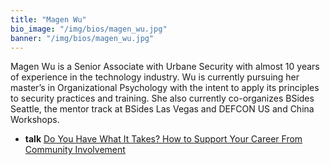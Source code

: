 ```yaml
---
title: "Magen Wu"
bio_image: "/img/bios/magen_wu.jpg"
banner: "/img/bios/magen_wu.jpg"
---
```


Magen Wu is a Senior Associate with Urbane Security with almost 10 years of experience in the technology industry. Wu is currently pursuing her master’s in Organizational Psychology with the intent to apply its principles to security practices and training. She also currently co-organizes BSides Seattle, the mentor track at BSides Las Vegas and DEFCON US and China Workshops.

* **talk** [Do You Have What It Takes? How to Support Your Career From Community Involvement](/talks/do_you_have_what_it_takes_how_to_support_your_career_from_community_involvement)
